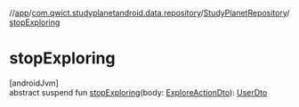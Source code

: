 //[app](../../../index.md)/[com.qwict.studyplanetandroid.data.repository](../index.md)/[StudyPlanetRepository](index.md)/[stopExploring](stop-exploring.md)

# stopExploring

[androidJvm]\
abstract suspend fun [stopExploring](stop-exploring.md)(body: [ExploreActionDto](../../com.qwict.studyplanetandroid.data.remote.dto/-explore-action-dto/index.md)): [UserDto](../../com.qwict.studyplanetandroid.data.remote.dto/-user-dto/index.md)
